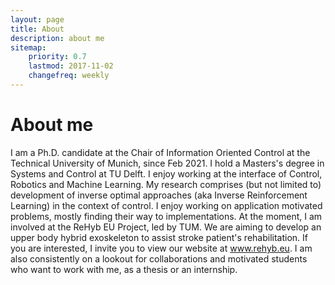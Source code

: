 ```yaml
---
layout: page
title: About
description: about me
sitemap:
    priority: 0.7
    lastmod: 2017-11-02
    changefreq: weekly
---
```

# About me

I am a Ph.D. candidate at the Chair of Information Oriented Control at the Technical University of Munich, since Feb 2021. I hold a Masters's degree in Systems and Control at TU Delft. I enjoy working at the interface of Control, Robotics and Machine Learning. My research comprises (but not limited to) development of inverse optimal approaches (aka Inverse Reinforcement Learning) in the context of control. I enjoy working on application motivated problems, mostly finding their way to implementations. At the moment, I am involved at the ReHyb EU Project, led by TUM. We are aiming to develop an upper body hybrid exoskeleton to assist stroke patient's rehabilitation. If you are interested, I invite you to view our website at www.rehyb.eu. I am also consistently on a lookout for collaborations and motivated students who want to work with me, as a thesis or an internship. 
<!-- ![](/images/work-in-progress.png) -->


<!-- <span class="image left"><img src="{{ "/images/pic05.jpg" | absolute_url }}" alt="" /></span>

On social media, we may share our own thoughts and advance our image notwithstanding spreading musings for different associations and affiliations. With such a critical number of associations with people and relationship on social media, our experience can be over-burden with a considerable measure of information.
-->
